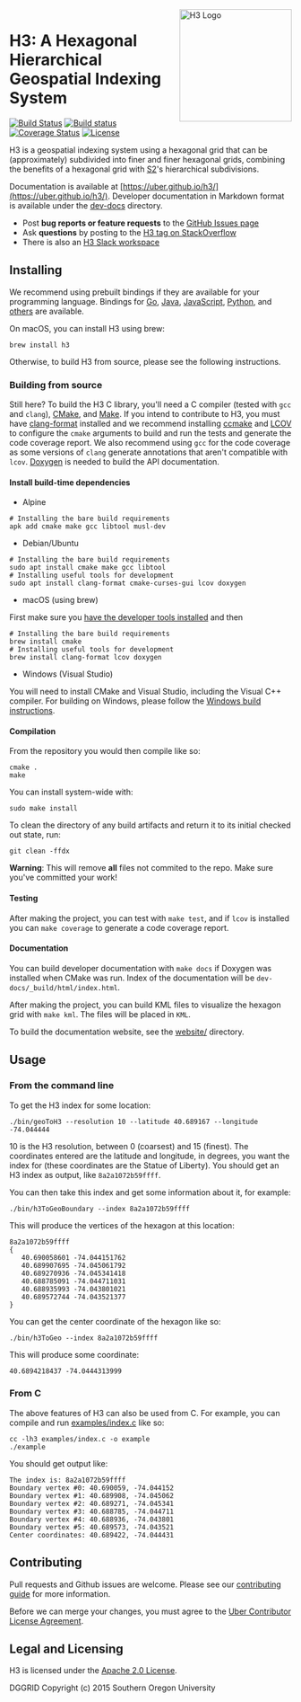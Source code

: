 <img align="right" src="https://uber.github.io/img/h3Logo-color.svg" alt="H3 Logo" width="200">

# H3: A Hexagonal Hierarchical Geospatial Indexing System

[![Build Status](https://travis-ci.com/uber/h3.svg?branch=master)](https://travis-ci.com/uber/h3)
[![Build status](https://ci.appveyor.com/api/projects/status/61431y4sc5w0tsuk/branch/master?svg=true)](https://ci.appveyor.com/project/Uber/h3/branch/master)
[![Coverage Status](https://coveralls.io/repos/github/uber/h3/badge.svg?branch=master)](https://coveralls.io/github/uber/h3?branch=master)
[![License](https://img.shields.io/badge/License-Apache%202.0-blue.svg)](LICENSE)

H3 is a geospatial indexing system using a hexagonal grid that can be (approximately) subdivided into finer and finer hexagonal grids, combining the benefits of a hexagonal grid with [S2](https://code.google.com/archive/p/s2-geometry-library/)'s hierarchical subdivisions.

Documentation is available at [https://uber.github.io/h3/](https://uber.github.io/h3/). Developer documentation in Markdown format is available under the [dev-docs](./dev-docs/) directory.

 * Post **bug reports or feature requests** to the [GitHub Issues page](https://github.com/uber/h3/issues)
 * Ask **questions** by posting to the [H3 tag on StackOverflow](https://stackoverflow.com/questions/tagged/h3)
 * There is also an [H3 Slack workspace](https://join.slack.com/t/h3-core/shared_invite/zt-g6u5r1hf-W_~uVJmfeiWtMQuBGc1NNg)

## Installing

We recommend using prebuilt bindings if they are available for your programming language. Bindings for [Go](https://github.com/uber/h3-go), [Java](https://github.com/uber/h3-java), [JavaScript](https://github.com/uber/h3-js), [Python](https://github.com/uber/h3-py), and [others](https://uber.github.io/h3/#/documentation/community/bindings) are available.

On macOS, you can install H3 using brew:
```
brew install h3
```
Otherwise, to build H3 from source, please see the following instructions.

### Building from source

Still here? To build the H3 C library, you'll need a C compiler (tested with `gcc` and `clang`), [CMake](https://cmake.org/), and [Make](https://www.gnu.org/software/make/). If you intend to contribute to H3, you must have [clang-format](https://clang.llvm.org/docs/ClangFormat.html) installed and we recommend installing [ccmake](https://cmake.org/cmake/help/v3.0/manual/ccmake.1.html) and [LCOV](http://ltp.sourceforge.net/coverage/lcov.php) to configure the `cmake` arguments to build and run the tests and generate the code coverage report. We also recommend using `gcc` for the code coverage as some versions of `clang` generate annotations that aren't compatible with `lcov`. [Doxygen](http://www.stack.nl/~dimitri/doxygen/) is needed to build the API documentation.

#### Install build-time dependencies

* Alpine 
```
# Installing the bare build requirements
apk add cmake make gcc libtool musl-dev
```

* Debian/Ubuntu

```
# Installing the bare build requirements
sudo apt install cmake make gcc libtool
# Installing useful tools for development
sudo apt install clang-format cmake-curses-gui lcov doxygen
```

* macOS (using brew)

First make sure you [have the developer tools installed](http://osxdaily.com/2014/02/12/install-command-line-tools-mac-os-x/) and then

```
# Installing the bare build requirements
brew install cmake
# Installing useful tools for development
brew install clang-format lcov doxygen
```

* Windows (Visual Studio)

You will need to install CMake and Visual Studio, including the Visual C++ compiler. For building on Windows, please follow the [Windows build instructions](dev-docs/build_windows.md).

#### Compilation

From the repository you would then compile like so:

```
cmake .
make
```

You can install system-wide with:

```
sudo make install
```

To clean the directory of any build artifacts and return it to its initial checked out state, run:

```
git clean -ffdx
```

**Warning**: This will remove **all** files not commited to the repo. Make sure you've committed your work!

#### Testing

After making the project, you can test with `make test`, and if `lcov` is installed you can `make coverage` to generate a code coverage report.

#### Documentation

You can build developer documentation with `make docs` if Doxygen was installed when CMake was run. Index of the documentation will be `dev-docs/_build/html/index.html`.

After making the project, you can build KML files to visualize the hexagon grid with `make kml`. The files will be placed in `KML`.

To build the documentation website, see the [website/](./website/) directory.

## Usage

### From the command line

To get the H3 index for some location:

```
./bin/geoToH3 --resolution 10 --latitude 40.689167 --longitude -74.044444
```

10 is the H3 resolution, between 0 (coarsest) and 15 (finest). The coordinates entered are the latitude and longitude, in degrees, you want the index for (these coordinates are the Statue of Liberty).  You should get an H3 index as output, like `8a2a1072b59ffff`.

You can then take this index and get some information about it, for example:

```
./bin/h3ToGeoBoundary --index 8a2a1072b59ffff
```

This will produce the vertices of the hexagon at this location:

```
8a2a1072b59ffff
{
   40.690058601 -74.044151762
   40.689907695 -74.045061792
   40.689270936 -74.045341418
   40.688785091 -74.044711031
   40.688935993 -74.043801021
   40.689572744 -74.043521377
}
```

You can get the center coordinate of the hexagon like so:

```
./bin/h3ToGeo --index 8a2a1072b59ffff
```

This will produce some coordinate:

```
40.6894218437 -74.0444313999
```

### From C

The above features of H3 can also be used from C. For example, you can compile and run [examples/index.c](./examples/index.c) like so:

```
cc -lh3 examples/index.c -o example
./example
```

You should get output like:

```
The index is: 8a2a1072b59ffff
Boundary vertex #0: 40.690059, -74.044152
Boundary vertex #1: 40.689908, -74.045062
Boundary vertex #2: 40.689271, -74.045341
Boundary vertex #3: 40.688785, -74.044711
Boundary vertex #4: 40.688936, -74.043801
Boundary vertex #5: 40.689573, -74.043521
Center coordinates: 40.689422, -74.044431
```

## Contributing

Pull requests and Github issues are welcome. Please see our [contributing guide](./CONTRIBUTING.md) for more information.

Before we can merge your changes, you must agree to the [Uber Contributor License Agreement](https://cla-assistant.io/uber/h3).

## Legal and Licensing

H3 is licensed under the [Apache 2.0 License](./LICENSE).

DGGRID
Copyright (c) 2015 Southern Oregon University
